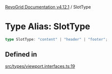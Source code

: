 [RevoGrid Documentation v4.12.1](README.md) / SlotType

# Type Alias: SlotType

```ts
type SlotType: "content" | "header" | "footer";
```

## Defined in

[src/types/viewport.interfaces.ts:19](https://github.com/revolist/revogrid/blob/d509c0063a76a472726c991b21f1c163442771b4/src/types/viewport.interfaces.ts#L19)

